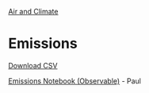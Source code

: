[Air and Climate](../)

# Emissions

[Download CSV](../../../docs/air/emissions/data/emissions-timeline.csv)

[Emissions Notebook (Observable)](https://observablehq.com/d/dd9da0970f736968) - Paul
